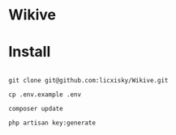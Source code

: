 # Wikive

# Install

```

git clone git@github.com:licxisky/Wikive.git

cp .env.example .env

composer update

php artisan key:generate


```